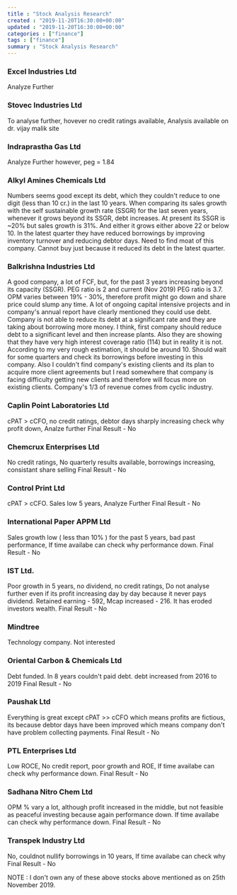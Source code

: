 ```yaml
---
title : "Stock Analysis Research"
created : "2019-11-20T16:30:00+00:00"
updated : "2019-11-20T16:30:00+00:00"
categories : ["finance"]
tags : ["finance"]
summary : "Stock Analysis Research"
---
```


### Excel Industries Ltd

Analyze Further

### Stovec Industries Ltd

To analyse further, hovever no credit ratings available, Analysis available on dr. vijay malik site

### Indraprastha Gas Ltd

Analyze Further however, peg = 1.84

### Alkyl Amines Chemicals Ltd

Numbers seems good except its debt, which they couldn't reduce to one digit (less than 10 cr.) in the last 10 years. When comparing its sales growth with the self sustainable growth rate (SSGR) for the last seven years, whenever it grows beyond its SSGR,  debt increases. At present its SSGR is \~20% but sales growth is 31%. And either it grows either above 22 or below 10. In the latest quarter they have reduced borrowings by improving inventory turnover and reducing debtor days. Need to find moat of this company. Cannot buy just because it reduced its debt in the latest quarter.

### Balkrishna Industries Ltd

A good company, a lot of FCF, but, for the past 3 years increasing beyond its capacity (SSGR). PEG ratio is 2 and current (Nov 2019) PEG ratio is 3.7. OPM varies between 19% - 30%, therefore profit might go down and share price could slump any time. A lot of ongoing capital intensive projects and in company's annual report have clearly mentioned they could use debt. Company is not able to reduce its debt at a significant rate and they are taking about borrowing more money. I think, first company should reduce debt to a significant level and then increase plants. Also they are showing that they have very high interest coverage ratio (114) but in reality it is not. According to my very rough estimation, it should be around 10. Should wait for some quarters and check its borrowings before investing in this company. Also I couldn't find company's existing clients and its plan to acquire more client agreements but I read somewhere that company is facing difficulty getting new clients and therefore will focus more on existing clients. Company's 1/3 of revenue comes from cyclic industry.

### Caplin Point Laboratories Ltd

cPAT > cCFO, no credit ratings, debtor days sharply increasing check why profit down, Analze further
Final Result - No

### Chemcrux Enterprises Ltd

No credit ratings, No quarterly results available, borrowings increasing, consistant share selling
Final Result - No

### Control Print Ltd

cPAT > cCFO. Sales low 5 years, Analyze Further
Final Result - No

### International Paper APPM Ltd

Sales growth low ( less than 10% ) for the past 5 years, bad past performance, If time availabe can check why performance down.
Final Result - No

### IST Ltd.

Poor growth in 5 years, no dividend, no credit ratings, Do not analyse further even if its profit increasing day by day because it never pays dividend. Retained earning - 592, Mcap increased - 216. It has eroded investors wealth.
Final Result - No

### Mindtree
Technology company. Not interested

### Oriental Carbon & Chemicals Ltd

Debt funded. In 8 years couldn't paid debt. debt increased from 2016 to 2019
Final Result - No

### Paushak Ltd

Everything is great except cPAT >> cCFO which means profits are fictious, its because debtor days have been improved which means company don't have problem collecting payments.
Final Result - No

### PTL Enterprises Ltd

Low ROCE, No credit report, poor growth and ROE, If time availabe can check why performance down.
Final Result - No

### Sadhana Nitro Chem Ltd

OPM % vary a lot, although profit increased in the middle, but not feasible as peaceful investing because again performance down. If time availabe can check why performance down.
Final Result - No

### Transpek Industry Ltd

No, couldnot nullify borrowings in 10 years, If time availabe can check why
Final Result - No

NOTE : I don't own any of these above stocks above mentioned as on 25th November 2019.
